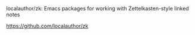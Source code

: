 localauthor/zk: Emacs packages for working with Zettelkasten-style linked notes



https://github.com/localauthor/zk